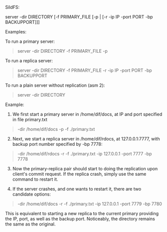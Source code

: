 SildFS:

server -dir DIRECTORY [-f PRIMARY_FILE [-p | [-r -ip IP -port PORT -bp BACKUPPORT]]] 

Examples:

To run a primary server:

> server -dir DIRECTORY -f PRIMARY_FILE -p

To run a replica server:

> server -dir DIRECTORY -f PRIMARY_FILE -r -ip IP -port PORT -bp BACKUPPORT

To run a plain server without replication (asm 2):

> server -dir DIRECTORY

Example:

1. We first start a primary server in /home/dif/docs, at IP and port specified in file primary.txt

> -dir /home/dif/docs -p -f ./primary.txt

2. Next, we start a replica server in /home/dif/rdocs, at 127.0.0.1:7777, with backup port number specified by -bp 7778:

> -dir /home/dif/rdocs -r -f ./primary.txt -ip 127.0.0.1 -port 7777 -bp 7778

3. Now the primary-replica pair should start to doing the replication upon client's commit request. If the replica crash, simply use the same command to restart it.

4. If the server crashes, and one wants to restart it, there are two candidate options:

> -dir /home/dif/docs -r -f ./primary.txt -ip 127.0.0.1 -port 7779 -bp 7780

This is equivalent to starting a new replica to the current primary providing the IP, port, as well as the backup port. Noticeably, the directory remains the same as the original.




 
